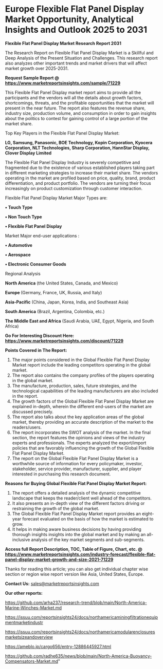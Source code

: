 # Europe Flexible Flat Panel Display Market Opportunity, Analytical Insights and Outlook 2025 to 2031

<strong>Flexible Flat Panel Display Market Research Report 2031</strong>

The Research Report on Flexible Flat Panel Display Market is a Skillful and Deep Analysis of the Present Situation and Challenges. This research report also analyzes other important trends and market drivers that will affect market growth over 2025-2031.

<strong>Request Sample Report @ <a href=https://www.marketreportsinsights.com/sample/71229>https://www.marketreportsinsights.com/sample/71229</a></strong>

This Flexible Flat Panel Display market report aims to provide all the participants and the vendors will all the details about growth factors, shortcomings, threats, and the profitable opportunities that the market will present in the near future. The report also features the revenue share, industry size, production volume, and consumption in order to gain insights about the politics to contest for gaining control of a large portion of the market share.

Top Key Players in the Flexible Flat Panel Display Market:

<strong>LG, Samsung, Panasonic, BOE Technology, Kopin Corporation, Kyocera Corporation, NLT Technologies, Sharp Corporation, HannStar Display, Clover Display Limited</strong>

The Flexible Flat Panel Display Industry is severely competitive and fragmented due to the existence of various established players taking part in different marketing strategies to increase their market share. The vendors operating in the market are profiled based on price, quality, brand, product differentiation, and product portfolio. The vendors are turning their focus increasingly on product customization through customer interaction.

Flexible Flat Panel Display Market Major Types are:

<strong>• Touch Type

• Non Touch Type

• Flexible Flat Panel Display</strong>

Market Major end-user applications :

<strong>• Automotive

• Aerospace

• Electronic Consumer Goods</strong>

Regional Analysis

</u><strong><b>North America</b></strong> (the United States, Canada, and Mexico)

<strong><b>Europe </b></strong>(Germany, France, UK, Russia, and Italy)

<strong><b>Asia-Pacific</b></strong> (China, Japan, Korea, India, and Southeast Asia)

<strong><b>South America</b></strong> (Brazil, Argentina, Colombia, etc.)

<strong><b>The Middle East and Africa</b></strong> (Saudi Arabia, UAE, Egypt, Nigeria, and South Africa)

<strong>Go For Interesting Discount Here: <a href=https://www.marketreportsinsights.com/discount/71229>https://www.marketreportsinsights.com/discount/71229</a></strong>

<strong>Points Covered in The Report:</strong>
<ol>
  <li>The major points considered in the Global Flexible Flat Panel Display Market report include the leading competitors operating in the global market.</li>
  <li>The report also contains the company profiles of the players operating in the global market.</li>
  <li>The manufacture, production, sales, future strategies, and the technological capabilities of the leading manufacturers are also included in the report.</li>
  <li>The growth factors of the Global Flexible Flat Panel Display Market are explained in-depth, wherein the different end-users of the market are discussed precisely.</li>
  <li>The report also talks about the key application areas of the global market, thereby providing an accurate description of the market to the readers/users.</li>
  <li>The report incorporates the SWOT analysis of the market. In the final section, the report features the opinions and views of the industry experts and professionals. The experts analyzed the export/import policies that are favorably influencing the growth of the Global Flexible Flat Panel Display Market.</li>
  <li>The report on the Global Flexible Flat Panel Display Market is a worthwhile source of information for every policymaker, investor, stakeholder, service provider, manufacturer, supplier, and player interested in purchasing this research document.</li>
</ol>
<strong>Reasons for Buying Global Flexible Flat Panel Display Market Report:</strong>

<ol>
  <li>The report offers a detailed analysis of the dynamic competitive landscape that keeps the reader/client well ahead of the competitors.</li>
  <li>It also presents an in-depth view of the different factors driving or restraining the growth of the global market.</li>
  <li>The Global Flexible Flat Panel Display Market report provides an eight-year forecast evaluated on the basis of how the market is estimated to grow.</li>
  <li>It helps in making aware business decisions by having providing thorough insights insights into the global market and by making an all-inclusive analysis of the key market segments and sub-segments.</li>
</ol>
<strong>Access full Report Description, TOC, Table of Figure, Chart, etc. @ <a href=https://www.marketreportsinsights.com/industry-forecast/flexible-flat-panel-display-market-growth-and-size-2021-71229>https://www.marketreportsinsights.com/industry-forecast/flexible-flat-panel-display-market-growth-and-size-2021-71229</a></strong>


Thanks for reading this article; you can also get individual chapter wise section or region wise report version like Asia, United States, Europe.

<strong>Contact Us:</strong>
sales@marketreportsinsights.com

<strong>Our other reports:</strong>

<a href=https://github.com/arha237/research-trend/blob/main/North-America-Marine-Winches-Market.md>https://github.com/arha237/research-trend/blob/main/North-America-Marine-Winches-Market.md</a>

<a href=https://issuu.com/reportsinsights24/docs/northamericaminingfiltrationequipmentmarketindustr>https://issuu.com/reportsinsights24/docs/northamericaminingfiltrationequipmentmarketindustr</a>

<a href=https://issuu.com/reportsinsights24/docs/northamericamodularenclosuresmarketsizeandoverview>https://issuu.com/reportsinsights24/docs/northamericamodularenclosuresmarketsizeandoverview</a>

<a href=https://ameblo.jp/cargo656/entry-12886445927.html>https://ameblo.jp/cargo656/entry-12886445927.html</a>

<a href=https://github.com/radhe635/news/blob/main/North-America-Buoyancy-Compensators-Market.md>https://github.com/radhe635/news/blob/main/North-America-Buoyancy-Compensators-Market.md</a>"

